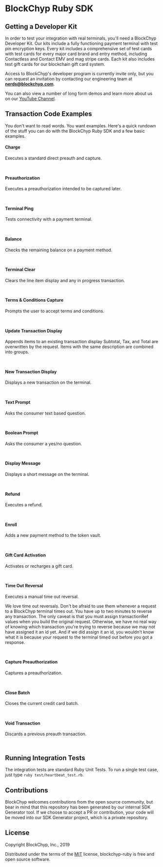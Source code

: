 # BlockChyp Ruby SDK


## Getting a Developer Kit

In order to test your integration with real terminals, you'll need a BlockChyp
Developer Kit.  Our kits include a fully functioning payment terminal with
test pin encryption keys.  Every kit includes a comprehensive set of test
cards with test cards for every major card brand and entry method, including
Contactless and Contact EMV and mag stripe cards.  Each kit also includes
test gift cards for our blockchain gift card system.

Access to BlockChyp's developer program is currently invite only, but you
can request an invitation by contacting our engineering team at **nerds@blockchyp.com**.

You can also view a number of long form demos and learn more about us on our [YouTube Channel](https://www.youtube.com/channel/UCE-iIVlJic_XArs_U65ZcJg).

## Transaction Code Examples

You don't want to read words. You want examples. Here's a quick rundown of the
stuff you can do with the BlockChyp Ruby SDK and a few basic examples.
#### Charge

Executes a standard direct preauth and capture.

```ruby



```
#### Preauthorization

Executes a preauthorization intended to be captured later.

```ruby



```
#### Terminal Ping

Tests connectivity with a payment terminal.

```ruby



```
#### Balance

Checks the remaining balance on a payment method.

```ruby



```
#### Terminal Clear

Clears the line item display and any in progress transaction.

```ruby



```
#### Terms & Conditions Capture

Prompts the user to accept terms and conditions.

```ruby



```
#### Update Transaction Display

Appends items to an existing transaction display Subtotal, Tax, and Total are
overwritten by the request. Items with the same description are combined into
groups.

```ruby



```
#### New Transaction Display

Displays a new transaction on the terminal.

```ruby



```
#### Text Prompt

Asks the consumer text based question.

```ruby



```
#### Boolean Prompt

Asks the consumer a yes/no question.

```ruby



```
#### Display Message

Displays a short message on the terminal.

```ruby



```
#### Refund

Executes a refund.

```ruby



```
#### Enroll

Adds a new payment method to the token vault.

```ruby



```
#### Gift Card Activation

Activates or recharges a gift card.

```ruby



```
#### Time Out Reversal

Executes a manual time out reversal.

We love time out reversals. Don't be afraid to use them whenever a request to a
BlockChyp terminal times out. You have up to two minutes to reverse any
transaction. The only caveat is that you must assign transactionRef values when
you build the original request. Otherwise, we have no real way of knowing which
transaction you're trying to reverse because we may not have assigned it an id
yet. And if we did assign it an id, you wouldn't know what it is because your
request to the terminal timed out before you got a response.

```ruby



```
#### Capture Preauthorization

Captures a preauthorization.

```ruby



```
#### Close Batch

Closes the current credit card batch.

```ruby



```
#### Void Transaction

Discards a previous preauth transaction.

```ruby



```

## Running Integration Tests

The integration tests are standard Ruby Unit Tests.  To run a single test case,
just type `ruby test/heartbeat_test.rb`.


## Contributions

BlockChyp welcomes contributions from the open source community, but bear in mind
that this repository has been generated by our internal SDK Generator tool.  If
we choose to accept a PR or contribution, your code will be moved into our SDK
Generator project, which is a private repository.

## License

Copyright BlockChyp, Inc., 2019

Distributed under the terms of the [MIT] license, blockchyp-ruby is free and open source software.

[MIT]: https://github.com/blockchyp/blockchyp-ruby/blob/master/LICENSE
